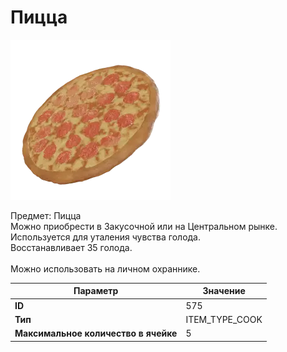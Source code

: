 # Пицца

![Item Image](../img/575.webp?raw=true)

Предмет: Пицца<br>Можно приобрести в Закусочной или на Центральном рынке.<br>Используется для уталения чувства голода.<br>Восстанавливает 35 голода.<br><br>Можно использовать на личном охраннике.


| Параметр | Значение |
|----------|----------|
| **ID** | 575 |
| **Тип** | ITEM_TYPE_COOK |
| **Максимальное количество в ячейке** | 5 |

